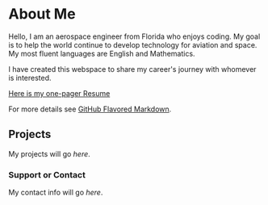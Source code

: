 # About Me

Hello, I am an aerospace engineer from Florida who enjoys coding. My goal is to help the world continue to develop technology for aviation and space. My most fluent languages are English and Mathematics.

I have created this webspace to share my career's journey with whomever is interested. 

[Here is my one-pager Resume](https://edward-vivanco.github.io/documents/myResume.pdf)

For more details see [GitHub Flavored Markdown](https://guides.github.com/features/mastering-markdown/).

## Projects

My projects will go _here_.

### Support or Contact

My contact info will go _here_.
